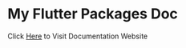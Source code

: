# My Flutter Packages Doc

Click [Here](https://gktirkha.github.io/flutter_packages_doc/) to Visit Documentation Website